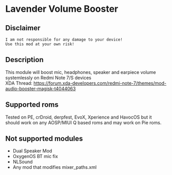 # Lavender Volume Booster

## Disclaimer
    I am not responsible for any damage to your device!
    Use this mod at your own risk!

## Description
This module will boost mic, headphones, speaker and earpiece volume systemlessly on Redmi Note 7/S devices              
XDA Thread: https://forum.xda-developers.com/redmi-note-7/themes/mod-audio-booster-magisk-t4044063

## Supported roms
Tested on PE, crDroid, derpfest, EvoX, Xperience and HavocOS but it should work on any AOSP/MIUI Q based roms and may work on Pie roms.

## Not supported modules
- Dual Speaker Mod
- OxygenOS BT mic fix
- NLSound
- Any mod that modifies mixer_paths.xml
